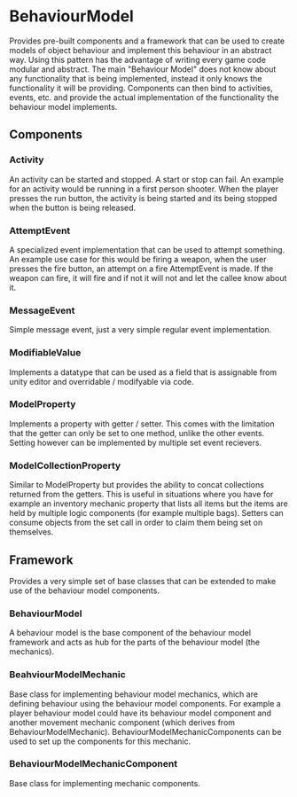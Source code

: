 # BehaviourModel

Provides pre-built components and a framework that can be used to create models of object behaviour and implement this behaviour in an abstract way.
Using this pattern has the advantage of writing every game code modular and abstract.
The main "Behaviour Model" does not know about any functionality that is being implemented, instead it only knows the functionality it will be providing.
Components can then bind to activities, events, etc. and provide the actual implementation of the functionality the behaviour model implements.

## Components

### Activity

An activity can be started and stopped. A start or stop can fail.
An example for an activity would be running in a first person shooter.
When the player presses the run button, the activity is being started and its being stopped when the button is being released.

### AttemptEvent

A specialized event implementation that can be used to attempt something.
An example use case for this would be firing a weapon, when the user presses the fire button, an attempt on a fire AttemptEvent is made.
If the weapon can fire, it will fire and if not it will not and let the callee know about it.

### MessageEvent

Simple message event, just a very simple regular event implementation.

### ModifiableValue

Implements a datatype that can be used as a field that is assignable from unity editor and overridable / modifyable via code.

### ModelProperty

Implements a property with getter / setter. This comes with the limitation that the getter can only be set to one method, unlike the other events.
Setting however can be implemented by multiple set event recievers.

### ModelCollectionProperty

Similar to ModelProperty but provides the ability to concat collections returned from the getters.
This is useful in situations where you have for example an inventory mechanic property that lists all items but the items are held by multiple logic components (for example multiple bags).
Setters can consume objects from the set call in order to claim them being set on themselves.

## Framework

Provides a very simple set of base classes that can be extended to make use of the behaviour model components.

### BehaviourModel

A behaviour model is the base component of the behaviour model framework and acts as hub for the parts of the behaviour model (the mechanics).

### BeahviourModelMechanic

Base class for implementing behaviour model mechanics, which are defining behaviour using the behaviour model components.
For example a player behaviour model could have its behaviour model component and another movement mechanic component (which derives from BehaviourModelMechanic).
BehaviourModelMechanicComponents can be used to set up the components for this mechanic.

### BehaviourModelMechanicComponent

Base class for implementing mechanic components.
